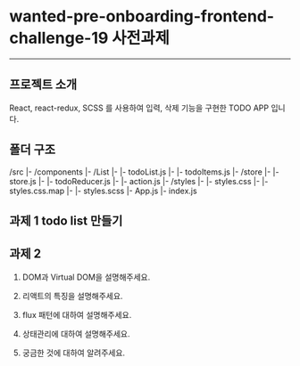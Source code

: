 # wanted-pre-onboarding-frontend-challenge-19 사전과제

---

## 프로젝트 소개

React, react-redux, SCSS 를 사용하여 입력, 삭제 기능을 구현한 TODO APP 입니다.

## 폴더 구조

/src
|- /components
|- /List
|- |- todoList.js
|- |- todoItems.js
|- /store
|- |- store.js
|- |- todoReducer.js
|- |- action.js
|- /styles
|- |- styles.css
|- |- styles.css.map
|- |- styles.scss
|- App.js
|- index.js


## 과제 1 todo list 만들기


## 과제 2


1. DOM과 Virtual DOM을 설명해주세요.

2. 리액트의 특징을 설명해주세요.

3. flux 패턴에 대하여 설명해주세요.

4. 상태관리에 대하여 설명해주세요.

5. 궁금한 것에 대하여 알려주세요.


